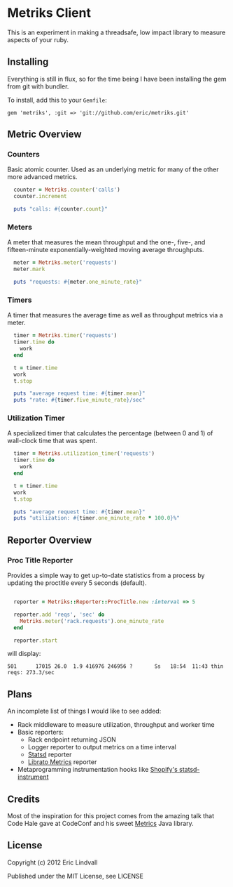 # Metriks Client

This is an experiment in making a threadsafe, low impact library to measure
aspects of your ruby.


## Installing

Everything is still in flux, so for the time being I have been installing
the gem from git with bundler.

To install, add this to your `Gemfile`:

    gem 'metriks', :git => 'git://github.com/eric/metriks.git'


## Metric Overview

### Counters

Basic atomic counter. Used as an underlying metric for many of the other
more advanced metrics.

``` ruby
  counter = Metriks.counter('calls')
  counter.increment

  puts "calls: #{counter.count}"
```


### Meters

A meter that measures the mean throughput and the one-, five-, and
fifteen-minute exponentially-weighted moving average throughputs.

``` ruby
  meter = Metriks.meter('requests')
  meter.mark

  puts "requests: #{meter.one_minute_rate}"
```


### Timers

A timer that measures the average time as well as throughput metrics via
a meter.

``` ruby
  timer = Metriks.timer('requests')
  timer.time do
    work
  end

  t = timer.time
  work
  t.stop

  puts "average request time: #{timer.mean}"
  puts "rate: #{timer.five_minute_rate}/sec"
```


### Utilization Timer

A specialized timer that calculates the percentage (between 0 and 1) of
wall-clock time that was spent.

``` ruby
  timer = Metriks.utilization_timer('requests')
  timer.time do
    work
  end

  t = timer.time
  work
  t.stop

  puts "average request time: #{timer.mean}"
  puts "utilization: #{timer.one_minute_rate * 100.0}%"
```

## Reporter Overview

### Proc Title Reporter

Provides a simple way to get up-to-date statistics from a process by
updating the proctitle every 5 seconds (default).

```ruby

  reporter = Metriks::Reporter::ProcTitle.new :interval => 5

  reporter.add 'reqs', 'sec' do
    Metriks.meter('rack.requests').one_minute_rate
  end

  reporter.start
```

will display:

```
501      17015 26.0  1.9 416976 246956 ?       Ss   18:54  11:43 thin reqs: 273.3/sec
```


## Plans

An incomplete list of things I would like to see added:

* Rack middleware to measure utilization, throughput and worker time
* Basic reporters:
  * Rack endpoint returning JSON
  * Logger reporter to output metrics on a time interval
  * [Statsd](https://github.com/etsy/statsd) reporter
  * [Librato Metrics](http://metrics.librato.com) reporter
* Metaprogramming instrumentation hooks like [Shopify's statsd-instrument](https://github.com/Shopify/statsd-instrument)


## Credits

Most of the inspiration for this project comes from the amazing talk that
Code Hale gave at CodeConf and his sweet
[Metrics](https://github.com/codahale/metrics) Java library.


## License

Copyright (c) 2012 Eric Lindvall

Published under the MIT License, see LICENSE